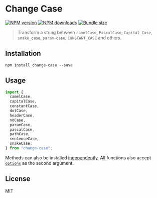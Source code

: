 # Change Case

[![NPM version][npm-image]][npm-url]
[![NPM downloads][downloads-image]][downloads-url]
[![Bundle size][bundlephobia-image]][bundlephobia-url]

> Transform a string between `camelCase`, `PascalCase`, `Capital Case`, `snake_case`, `param-case`, `CONSTANT_CASE` and others.

## Installation

```
npm install change-case --save
```

## Usage

```js
import {
  camelCase,
  capitalCase,
  constantCase,
  dotCase,
  headerCase,
  noCase,
  paramCase,
  pascalCase,
  pathCase,
  sentenceCase,
  snakeCase,
} from "change-case";
```

Methods can also be installed [independently](https://github.com/blakeembrey/change-case). All functions also accept [`options`](https://github.com/blakeembrey/change-case#options) as the second argument.

## License

MIT

[npm-image]: https://img.shields.io/npm/v/change-case.svg?style=flat
[npm-url]: https://npmjs.org/package/change-case
[downloads-image]: https://img.shields.io/npm/dm/change-case.svg?style=flat
[downloads-url]: https://npmjs.org/package/change-case
[bundlephobia-image]: https://img.shields.io/bundlephobia/minzip/change-case.svg
[bundlephobia-url]: https://bundlephobia.com/result?p=change-case
